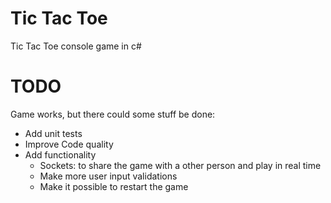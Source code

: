 # Tic Tac Toe
Tic Tac Toe console game in c#

# TODO
Game works, but there could some stuff be done:
* Add unit tests
* Improve Code quality
* Add functionality
    * Sockets: to share the game with a other person and play in real time
    * Make more user input validations
    * Make it possible to restart the game 
